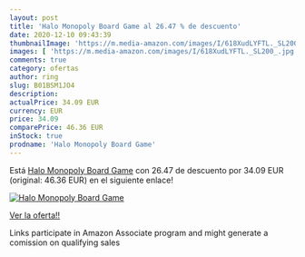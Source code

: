 ```yaml
---
layout: post
title: 'Halo Monopoly Board Game al 26.47 % de descuento'
date: 2020-12-10 09:43:39
thumbnailImage: 'https://m.media-amazon.com/images/I/618XudLYFTL._SL200_.jpg'
images: [ 'https://m.media-amazon.com/images/I/618XudLYFTL._SL200_.jpg' ]
comments: true
category: ofertas
author: ring
slug: B01BSM1JO4
description:
actualPrice: 34.09 EUR
currency: EUR
price: 34.09
comparePrice: 46.36 EUR
inStock: true
prodname: 'Halo Monopoly Board Game'
---
```


Está [Halo Monopoly Board Game](https://www.amazon.es/dp/B01BSM1JO4/?tag=tolees-21) con 26.47 de descuento por 34.09 EUR (original: 46.36 EUR) en el siguiente enlace!

[![Halo Monopoly Board Game](https://m.media-amazon.com/images/I/618XudLYFTL._SL200_.jpg)](https://www.amazon.es/dp/B01BSM1JO4/?tag=tolees-21)

[Ver la oferta!!](https://www.amazon.es/dp/B01BSM1JO4/?tag=tolees-21)

Links participate in Amazon Associate program and might generate a comission on qualifying sales


